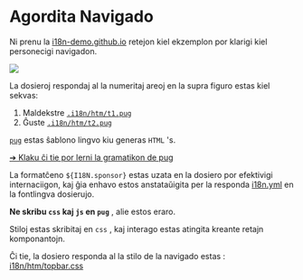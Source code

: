 # Agordita Navigado

Ni prenu la [i18n-demo.github.io](//i18n-demo.github.io) retejon kiel ekzemplon por klarigi kiel personecigi navigadon.

![](https://p.3ti.site/1731036697.avif)

La dosieroj respondaj al la numeritaj areoj en la supra figuro estas kiel sekvas:

1. Maldekstre [`.i18n/htm/t1.pug`](https://github.com/i18n-site/demo.i18n.site/blob/main/.i18n/htm/t1.pug)
2. Ĝuste [`.i18n/htm/t2.pug`](https://github.com/i18n-site/demo.i18n.site/blob/main/.i18n/htm/t2.pug)

[`pug`](https://pugjs.org) estas ŝablono lingvo kiu generas `HTML` 's.

[➔ Klaku ĉi tie por lerni la gramatikon de pug](https://pugjs.org)

La formatĉeno `${I18N.sponsor}` estas uzata en la dosiero por efektivigi internaciigon, kaj ĝia enhavo estos anstataŭigita per la responda [i18n.yml](https://github.com/i18n-site/demo.i18n.site/blob/main/en/i18n.yml) en la fontlingva dosierujo.

**Ne skribu `css` kaj `js` en `pug`** , alie estos eraro.

Stiloj estas skribitaj en `css` , kaj interago estas atingita kreante retajn komponantojn.

Ĉi tie, la dosiero responda al la stilo de la navigado estas : [i18n/htm/topbar.css](https://github.com/i18n-site/demo.i18n.site/blob/main/.i18n/htm/topbar.css)